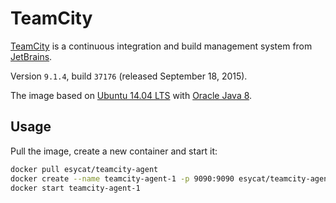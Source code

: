 # TeamCity

[TeamCity](https://jetbrains.com/teamcity/) is a continuous integration and build management system from [JetBrains](https://jetbrains.com/).

Version `9.1.4`, build `37176` (released September 18, 2015).

The image based on [Ubuntu 14.04 LTS](https://registry.hub.docker.com/u/esycat/java/) with [Oracle Java 8](https://registry.hub.docker.com/u/esycat/java/).

## Usage

Pull the image, create a new container and start it:

```bash
docker pull esycat/teamcity-agent
docker create --name teamcity-agent-1 -p 9090:9090 esycat/teamcity-agent
docker start teamcity-agent-1
```
